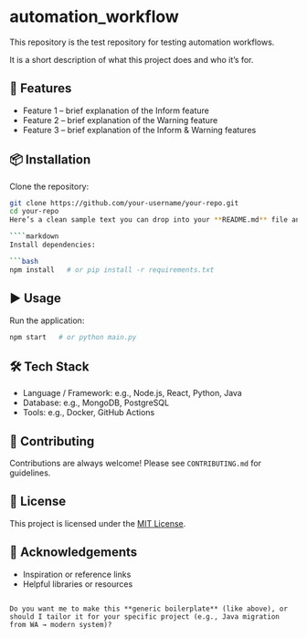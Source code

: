 # automation_workflow
This repository is the test repository for testing automation workflows.

It is a short description of what this project does and who it’s for.

## 🚀 Features
- Feature 1 – brief explanation of the Inform feature  
- Feature 2 – brief explanation of the Warning feature
- Feature 3 – brief explanation of the Inform & Warning features

## 📦 Installation
Clone the repository:
```bash
git clone https://github.com/your-username/your-repo.git
cd your-repo
Here’s a clean sample text you can drop into your **README.md** file and adjust as needed:

````markdown
Install dependencies:

```bash
npm install   # or pip install -r requirements.txt
```

## ▶️ Usage

Run the application:

```bash
npm start   # or python main.py
```

## 🛠️ Tech Stack

* Language / Framework: e.g., Node.js, React, Python, Java
* Database: e.g., MongoDB, PostgreSQL
* Tools: e.g., Docker, GitHub Actions

## 🤝 Contributing

Contributions are always welcome!
Please see `CONTRIBUTING.md` for guidelines.

## 📄 License

This project is licensed under the [MIT License](LICENSE).

## 🙌 Acknowledgements

* Inspiration or reference links
* Helpful libraries or resources

```

Do you want me to make this **generic boilerplate** (like above), or should I tailor it for your specific project (e.g., Java migration from WA → modern system)?
```
